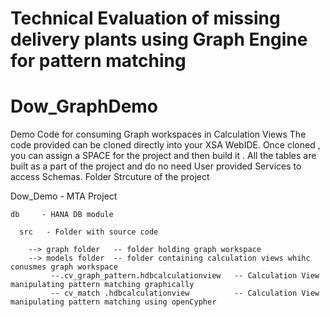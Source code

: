 Technical Evaluation of missing delivery plants using Graph Engine for pattern matching 
======================================================================================

   

# Dow_GraphDemo
Demo Code for consuming Graph workspaces in Calculation Views
The code provided can be cloned directly into your XSA WebIDE. 
Once cloned , you can assign a SPACE for the project and then build it . 
All the tables are built as a part of the project and do no need User provided Services to access Schemas.
Folder Strcuture of the project

Dow_Demo  - MTA Project 
 
    db     - HANA DB module
     
      src   - Folder with source code 
        
        --> graph folder   -- folder holding graph workspace
        --> models folder  -- folder containing calculation views whihc conusmes graph workspace 
             --.cv_graph_pattern.hdbcalculationview   -- Calculation View manipulating pattern matching graphically 
             -- cv_match .hdbcalculationview          -- Calculation View manipulating pattern matching using openCypher
   
     

